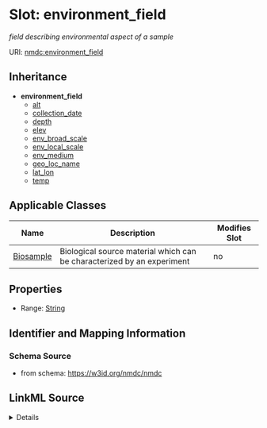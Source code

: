 # Slot: environment_field


_field describing environmental aspect of a sample_



URI: [nmdc:environment_field](https://w3id.org/nmdc/environment_field)




## Inheritance

* **environment_field**
    * [alt](alt.md)
    * [collection_date](collection_date.md)
    * [depth](depth.md)
    * [elev](elev.md)
    * [env_broad_scale](env_broad_scale.md)
    * [env_local_scale](env_local_scale.md)
    * [env_medium](env_medium.md)
    * [geo_loc_name](geo_loc_name.md)
    * [lat_lon](lat_lon.md)
    * [temp](temp.md)





## Applicable Classes

| Name | Description | Modifies Slot |
| --- | --- | --- |
[Biosample](Biosample.md) | Biological source material which can be characterized by an experiment |  no  |







## Properties

* Range: [String](String.md)





## Identifier and Mapping Information







### Schema Source


* from schema: https://w3id.org/nmdc/nmdc




## LinkML Source

<details>
```yaml
name: environment field
description: field describing environmental aspect of a sample
from_schema: https://w3id.org/nmdc/nmdc
rank: 1000
abstract: true
alias: environment_field
domain_of:
- Biosample
range: string

```
</details>